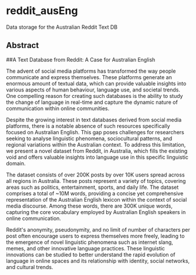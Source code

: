 # reddit_ausEng
Data storage for the Australian Reddit Text DB

## Abstract
##A Text Database from Reddit: A Case for Australian English

The advent of social media platforms has transformed the way people communicate and express themselves. These platforms generate an enormous amount of textual data, which can provide valuable insights into various aspects of human behaviour, language use, and societal trends. One compelling reason for creating such databases is the ability to study the change of language in real-time and capture the dynamic nature of communication within online communities.

Despite the growing interest in text databases derived from social media platforms, there is a notable absence of such resources specifically focused on Australian English. This gap poses challenges for researchers seeking to analyse linguistic phenomena, sociocultural patterns, and regional variations within the Australian context. To address this limitation, we present a novel dataset from Reddit, in Australia, which fills the existing void and offers valuable insights into language use in this specific linguistic domain.

The dataset consists of over 200K posts by over 10K users spread across all regions in Australia. These posts represent a variety of topics, covering areas such as politics, entertainment, sports, and daily life. The dataset comprises a total of ~10M words, providing a concise yet comprehensive representation of the Australian English lexicon within the context of social media discourse. Among these words, there are 300K unique words, capturing the core vocabulary employed by Australian English speakers in online communication.

Reddit's anonymity, pseudonymity, and no limit of number of characters per post often encourage users to express themselves more freely, leading to the emergence of novel linguistic phenomena such as internet slang, memes, and other innovative language practices. These linguistic innovations can be studied to better understand the rapid evolution of language in online spaces and its relationship with identity, social networks, and cultural trends.
